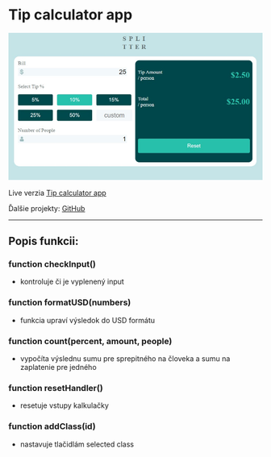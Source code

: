 # Tip calculator app

![Design preview](./images/tip-calculator-app-preview.jpg)

Live verzia [Tip calculator app](https://lctipscalculator.netlify.app/)

Ďalšie projekty: [GitHub](https://github.com/stars/ladislav987/lists/projects)

---
## Popis funkcii:


### **function checkInput()**
- kontroluje či je vyplenený input

### **function formatUSD(numbers)**
- funkcia upraví výsledok do USD formátu

### **function count(percent, amount, people)**
- vypočíta výslednu sumu pre sprepitného na človeka a sumu na zaplatenie pre jedného

### **function resetHandler()**
- resetuje vstupy kalkulačky

### **function addClass(id)**
- nastavuje tlačidlám selected class